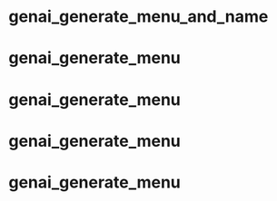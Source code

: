 # genai_generate_menu_and_name
# genai_generate_menu
# genai_generate_menu
# genai_generate_menu
# genai_generate_menu
